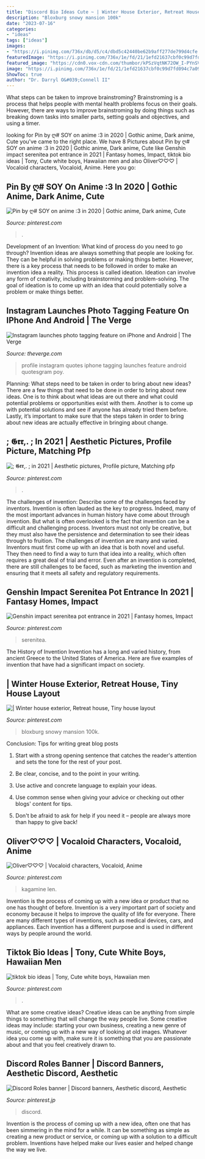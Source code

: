 ```yaml
---
title: "Discord Bio Ideas Cute ~ | Winter House Exterior, Retreat House, Tiny House Layout"
description: "Bloxburg snowy mansion 100k"
date: "2023-07-16"
categories:
- "ideas"
tags: ["ideas"]
images:
- "https://i.pinimg.com/736x/db/d5/c4/dbd5c42440be62b9aff277de799d4cfe.jpg"
featuredImage: "https://i.pinimg.com/736x/1e/fd/21/1efd21637cbf0c99d7fd094c7a09a39f.jpg"
featured_image: "https://cdn0.vox-cdn.com/thumbor/kPSzVqtNK72OW_I-PYnSVkfceNs=/1020x0/cdn0.vox-cdn.com/uploads/chorus_asset/file/2730380/PoY_Profile.1367511684.jpg"
image: "https://i.pinimg.com/736x/1e/fd/21/1efd21637cbf0c99d7fd094c7a09a39f.jpg"
ShowToc: true
author: "Dr. Darryl O&#039;Connell II"
---
```



What steps can be taken to improve brainstroming?
Brainstroming is a process that helps people with mental health problems focus on their goals. However, there are ways to improve brainstroming by doing things such as breaking down tasks into smaller parts, setting goals and objectives, and using a timer.

	

		
looking for Pin by ღ# SOY on anime :3 in 2020 | Gothic anime, Dark anime, Cute you've came to the right place. We have 8 Pictures about Pin by ღ# SOY on anime :3 in 2020 | Gothic anime, Dark anime, Cute like Genshin impact serenitea pot entrance in 2021 | Fantasy homes, Impact, tiktok bio ideas | Tony, Cute white boys, Hawaiian men and also Oliver♡♡♡ | Vocaloid characters, Vocaloid, Anime. Here you go:
		
    
## Pin By ღ# SOY On Anime :3 In 2020 | Gothic Anime, Dark Anime, Cute

<img loading=lazy src="https://i.pinimg.com/736x/40/ea/d6/40ead6492b78b3703f6ee00b6e0dc5bf.jpg" onerror="this.onerror=null;this.src='https://tse3.mm.bing.net/th?id=OIP.AfguP9MCcjKE8OO0v-0amgHaKj&amp;pid=15.1';" alt="Pin by ღ# SOY on anime :3 in 2020 | Gothic anime, Dark anime, Cute">

_Source: pinterest.com_

>. 

	

Development of an Invention: What kind of process do you need to go through?
Invention ideas are always something that people are looking for. They can be helpful in solving problems or making things better. However, there is a key process that needs to be followed in order to make an invention idea a reality. This process is called ideation. Ideation can involve any form of creativity, including brainstorming and problem-solving. The goal of ideation is to come up with an idea that could potentially solve a problem or make things better.

    
## Instagram Launches Photo Tagging Feature On IPhone And Android | The Verge

<img loading=lazy src="https://cdn0.vox-cdn.com/thumbor/kPSzVqtNK72OW_I-PYnSVkfceNs=/1020x0/cdn0.vox-cdn.com/uploads/chorus_asset/file/2730380/PoY_Profile.1367511684.jpg" onerror="this.onerror=null;this.src='https://tse1.mm.bing.net/th?id=OIP.WzI140RkAHtSXJsjLFwZ9QHaMr&amp;pid=15.1';" alt="Instagram launches photo tagging feature on iPhone and Android | The Verge">

_Source: theverge.com_

>profile instagram quotes iphone tagging launches feature android quotesgram poy. 

	

Planning: What steps need to be taken in order to bring about new ideas?
There are a few things that need to be done in order to bring about new ideas. One is to think about what ideas are out there and what could potential problems or opportunities exist with them. Another is to come up with potential solutions and see if anyone has already tried them before. Lastly, it’s important to make sure that the steps taken in order to bring about new ideas are actually effective in bringing about change.

    
## ; 𝕲𝖗𝖗,. ; In 2021 | Aesthetic Pictures, Profile Picture, Matching Pfp

<img loading=lazy src="https://i.pinimg.com/736x/24/4a/d3/244ad361e05f9ff08ae6e0b43f7f04ad.jpg" onerror="this.onerror=null;this.src='https://tse4.mm.bing.net/th?id=OIP.SeJq6RwxuJwwIsS43JQIOgAAAA&amp;pid=15.1';" alt="; 𝕲𝖗𝖗,. ; in 2021 | Aesthetic pictures, Profile picture, Matching pfp">

_Source: pinterest.com_

>. 

	

The challenges of invention: Describe some of the challenges faced by inventors.
Invention is often lauded as the key to progress. Indeed, many of the most important advances in human history have come about through invention. But what is often overlooked is the fact that invention can be a difficult and challenging process. Inventors must not only be creative, but they must also have the persistence and determination to see their ideas through to fruition.
The challenges of invention are many and varied. Inventors must first come up with an idea that is both novel and useful. They then need to find a way to turn that idea into a reality, which often requires a great deal of trial and error. Even after an invention is completed, there are still challenges to be faced, such as marketing the invention and ensuring that it meets all safety and regulatory requirements.

    
## Genshin Impact Serenitea Pot Entrance In 2021 | Fantasy Homes, Impact

<img loading=lazy src="https://i.pinimg.com/736x/db/d5/c4/dbd5c42440be62b9aff277de799d4cfe.jpg" onerror="this.onerror=null;this.src='https://tse3.mm.bing.net/th?id=OIP.m0MXKMVjBHrD7UX3aOPZIgHaGU&amp;pid=15.1';" alt="Genshin impact serenitea pot entrance in 2021 | Fantasy homes, Impact">

_Source: pinterest.com_

>serenitea. 

	

The History of Invention
Invention has a long and varied history, from ancient Greece to the United States of America. Here are five examples of invention that have had a significant impact on society.

    
## | Winter House Exterior, Retreat House, Tiny House Layout

<img loading=lazy src="https://i.pinimg.com/736x/bd/95/cf/bd95cffe46ab7eff77f52d8b1cfb157b.jpg" onerror="this.onerror=null;this.src='https://tse4.mm.bing.net/th?id=OIP.pePtHhRyfZOzHOisvgNEogHaFj&amp;pid=15.1';" alt="| Winter house exterior, Retreat house, Tiny house layout">

_Source: pinterest.com_

>bloxburg snowy mansion 100k. 

	

Conclusion: Tips for writing great blog posts
1. Start with a strong opening sentence that catches the reader's attention and sets the tone for the rest of your post.
2. Be clear, concise, and to the point in your writing.

3. Use active and concrete language to explain your ideas. 
4. Use common sense when giving your advice or checking out other blogs' content for tips. 
5. Don't be afraid to ask for help if you need it – people are always more than happy to give back!

    
## Oliver♡♡♡ | Vocaloid Characters, Vocaloid, Anime

<img loading=lazy src="https://i.pinimg.com/736x/1e/fd/21/1efd21637cbf0c99d7fd094c7a09a39f.jpg" onerror="this.onerror=null;this.src='https://tse1.mm.bing.net/th?id=OIP.hKvDUv3EbXJ-pnhmgqVDKQHaHa&amp;pid=15.1';" alt="Oliver♡♡♡ | Vocaloid characters, Vocaloid, Anime">

_Source: pinterest.com_

>kagamine len. 

	

Invention is the process of coming up with a new idea or product that no one has thought of before. Invention is a very important part of society and economy because it helps to improve the quality of life for everyone. There are many different types of inventions, such as medical devices, cars, and appliances. Each invention has a different purpose and is used in different ways by people around the world.

    
## Tiktok Bio Ideas | Tony, Cute White Boys, Hawaiian Men

<img loading=lazy src="https://i.pinimg.com/736x/ed/c7/b8/edc7b8d08232d641b309b94fa1b37c07.jpg" onerror="this.onerror=null;this.src='https://tse4.mm.bing.net/th?id=OIP.1zZh6SvWTPH7sQCl6hdG8QHaHY&amp;pid=15.1';" alt="tiktok bio ideas | Tony, Cute white boys, Hawaiian men">

_Source: pinterest.com_

>. 

	

What are some creative ideas?
Creative ideas can be anything from simple things to something that will change the way people live. Some creative ideas may include: starting your own business, creating a new genre of music, or coming up with a new way of looking at old images. Whatever idea you come up with, make sure it is something that you are passionate about and that you feel creatively drawn to.

    
## Discord Roles Banner | Discord Banners, Aesthetic Discord, Aesthetic

<img loading=lazy src="https://i.pinimg.com/736x/29/7a/81/297a8183bd81ecd9986a745c3239fa38.jpg" onerror="this.onerror=null;this.src='https://tse1.mm.bing.net/th?id=OIP.8sOjxIuC8kPR36Vw7-hATwHaCl&amp;pid=15.1';" alt="Discord Roles banner | Discord banners, Aesthetic discord, Aesthetic">

_Source: pinterest.jp_

>discord. 

	

Invention is the process of coming up with a new idea, often one that has been simmering in the mind for a while. It can be something as simple as creating a new product or service, or coming up with a solution to a difficult problem. Inventions have helped make our lives easier and helped change the way we live.


